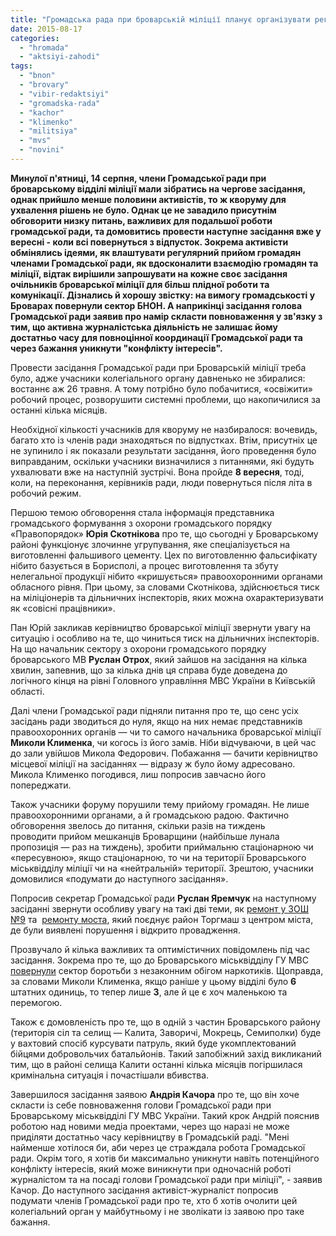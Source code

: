 ```yaml
---
title: "Громадська рада при броварській міліції планує організувати регулярний прийом громадян"
date: 2015-08-17
categories: 
  - "hromada"
  - "aktsiyi-zahodi"
tags: 
  - "bnon"
  - "brovary"
  - "vibir-redaktsiyi"
  - "gromadska-rada"
  - "kachor"
  - "klimenko"
  - "militsiya"
  - "mvs"
  - "novini"
---
```


**Минулої п'ятниці, 14 серпня, члени Громадської ради при броварському відділі міліції мали зібратись на чергове засідання, однак прийшло менше половини активістів, то ж кворуму для ухвалення рішень не було. Однак це не завадило присутнім обговорити низку питань, важливих для подальшої роботи громадської ради, та домовитись провести наступне засідання вже у вересні - коли всі повернуться з відпусток. Зокрема активісти обмінялись ідеями, як влаштувати регулярний прийом громадян членами Громадської ради, як вдосконалити взаємодію громадян та міліції, відтак вирішили запрошувати на кожне своє засідання очільників броварської міліції для більш плідної роботи та комунікації. Дізнались й хорошу звістку: на вимогу громадськості у Броварах повернули сектор БНОН. А наприкінці засідання голова Громадської ради заявив про намір скласти повноваження у зв'язку з тим, що активна журналістська діяльність не залишає йому достатньо часу для повноцінної координації** **Громадської ради та через бажання уникнути "конфлікту інтересів".** 

Провести засідання Громадської ради при Броварській міліції треба було, адже учасники колегіального органу давненько не збиралися: востаннє аж 26 травня. А тому потрібно було побачитися, «освіжити» робочий процес, розворушити системні проблеми, що накопичилися за останні кілька місяців.

Необхідної кількості учасників для кворуму не назбиралося: вочевидь, багато хто із членів ради знаходяться по відпустках. Втім, присутніх це не зупинило і як показали результати засідання, його проведення було виправданим, оскільки учасники визначилися з питаннями, які будуть ухвалювати вже на наступній зустрічі. Вона пройде **8 вересня**, тоді, коли, на переконання, керівників ради, люди повернуться після літа в робочий режим.

Першою темою обговорення стала інформація представника громадського формування з охорони громадського порядку «Правопорядок» **Юрія Скотнікова** про те, що сьогодні у Броварському районі функціонує злочинне угрупування, яке спеціалізується на виготовленні фальшивого цементу. Цех по виготовленню фальсифікату нібито базується в Борисполі, а процес виготовлення та збуту нелегальної продукції нібито «кришується» правоохоронними органами обласного рівня. При цьому, за словами Скотнікова, здійснюється тиск на міліціонерів та дільничних інспекторів, яких можна охарактеризувати як «совісні працівники».

Пан Юрій закликав керівництво броварської міліції звернути увагу на ситуацію і особливо на те, що чиниться тиск на дільничних інспекторів. На що начальник сектору з охорони громадського порядку броварського МВ **Руслан Отрох**, який зайшов на засідання на кілька хвилин, запевнив, що за кілька днів ця справа буде доведена до логічного кінця на рівні Головного управління МВС України в Київській області.

Далі члени Громадської ради підняли питання про те, що сенс усіх засідань ради зводиться до нуля, якщо на них немає представників правоохоронних органів — чи то самого начальника броварської міліції **Миколи Клименка**, чи когось із його замів. Ніби відчуваючи, в цей час до зали увійшов Микола Федорович. Побажання — бачити керівництво місцевої міліції на засіданнях — відразу ж було йому адресовано. Микола Клименко погодився, лиш попросив завчасно його попереджати.

Також учасники форуму порушили тему прийому громадян. Не лише правоохоронними органами, а й громадською радою. Фактично обговорення звелось до питання, скільки разів на тиждень проводити прийом мешканців Броварщини (найбільше лунала пропозиція — раз на тиждень), зробити приймальню стаціонарною чи «пересувною», якщо стаціонарною, то чи на території Броварського міськвідділу міліції чи на «нейтральній» території. Зрештою, учасники домовилися «подумати до наступного засідання».

Попросив секретар Громадської ради **Руслан Яремчук** на наступному засіданні звернути особливу увагу на такі дві теми, як [ремонт у ЗОШ №9](https://mpz.brovary.org/osobliviy-remont-v-9-y-shkoli/) та  [ремонту моста](https://mpz.brovary.org/na-remont-mostu-na-torgmash-u-2015-rotsi-vidileno-13-mln-grn-koli-mayut-zavershiti-roboti/), який поєднує район Торгмаш з центром міста, де були виявлені порушення і відкрито провадження.

Прозвучало й кілька важливих та оптимістичних повідомлень під час засідання. Зокрема про те, що до Броварського міськвідділу ГУ МВС [повернули](https://mpz.brovary.org/aktyvisty-byut-na-spoloh-cherez-likvidatsiyu-viddilu-borotby-z-nezakonnym-obigom-narkotykiv/) сектор боротьби з незаконним обігом наркотиків. Щоправда, за словами Миколи Клименка, якщо раніше у цьому відділі було **6** штатних одиниць, то тепер лише **3**, але й це є хоч маленькою та перемогою.

Також є домовленість про те, що в одній з частин Броварського району (територія сіл та селищ — Калита, Заворичі, Мокрець, Семиполки) буде у вахтовий спосіб курсувати патруль, який буде укомплектований бійцями добровольчих батальйонів. Такий запобіжний захід викликаний тим, що в районі селища Калити останні кілька місяців погіршилася кримінальна ситуація і почастішали вбивства.

Завершилося засідання заявою **Андрія Качора** про те, що він хоче скласти із себе повноваження голови Громадської ради при Броварському міськвідділі ГУ МВС України. Такий крок Андрій пояснив роботою над новими медіа проектами, через що наразі не може приділяти достатньо часу керівництву в Громадській раді. "Мені найменше хотілося би, аби через це страждала робота Громадської ради. Окрім того, я хотів би максимально уникнути навіть потенційного конфлікту інтересів, який може виникнути при одночасній роботі журналістом та на посаді голови Громадської ради при міліції", - заявив Качор. До наступного засідання активіст-журналіст попросив подумати членів Громадської ради про те, хто б хотів очолити цей колегіальний орган у майбутньому і не зволікати із заявою про таке бажання.
